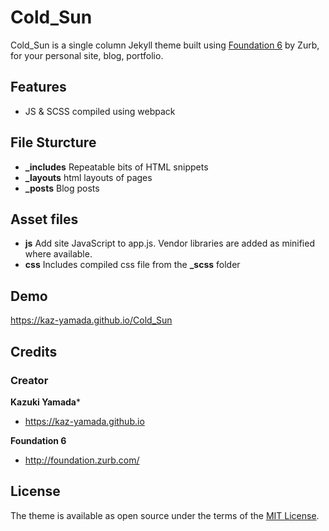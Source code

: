 
# Cold_Sun

Cold_Sun is a single column Jekyll theme built using [Foundation 6](http://foundation.zurb.com/) by Zurb, for your personal site, blog, portfolio.

## Features

 - JS & SCSS compiled using webpack

## File Sturcture

 - **_includes** Repeatable bits of HTML snippets
 - **_layouts** html layouts of pages
 - **_posts** Blog posts

## Asset files
 - **js** Add site JavaScript to app.js. Vendor libraries are added as minified where available.
 - **css** Includes compiled css file from the **_scss** folder

## Demo

<https://kaz-yamada.github.io/Cold_Sun>

## Credits

### Creator

**Kazuki Yamada***

- <https://kaz-yamada.github.io>

**Foundation 6**

- <http://foundation.zurb.com/>

## License

The theme is available as open source under the terms of the [MIT License](https://opensource.org/licenses/MIT).
